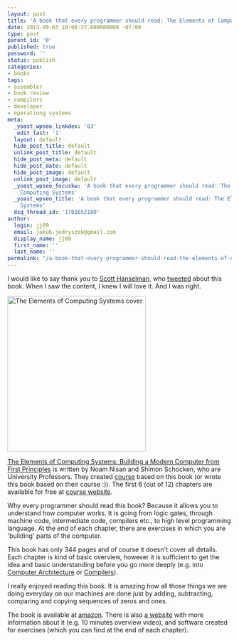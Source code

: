 ```yaml
---
layout: post
title: 'A book that every programmer should read: The Elements of Computing Systems'
date: 2013-09-03 10:08:27.000000000 -07:00
type: post
parent_id: '0'
published: true
password: ''
status: publish
categories:
- books
tags:
- assembler
- book review
- compilers
- developer
- operationg systems
meta:
  _yoast_wpseo_linkdex: '63'
  _edit_last: '1'
  layout: default
  hide_post_title: default
  unlink_post_title: default
  hide_post_meta: default
  hide_post_date: default
  hide_post_image: default
  unlink_post_image: default
  _yoast_wpseo_focuskw: 'A book that every programmer should read: The Elements of
    Computing Systems'
  _yoast_wpseo_title: 'A book that every programmer should read: The Elements of Computing
    Systems'
  dsq_thread_id: '1701652180'
author:
  login: jj09
  email: jakub.jedryszek@gmail.com
  display_name: jj09
  first_name: ''
  last_name: ''
permalink: "/a-book-that-every-programmer-should-read-the-elements-of-computing-systems/"
---
```

<p>I would like to say thank you to <a href="http://www.hanselman.com">Scott Hanselman</a>, who <a href="https://twitter.com/shanselman/statuses/343068346260008960">tweeted</a> about this book. When I saw the content, I knew I will love it. And I was right.</p>
<p><img src="{{ site.baseurl }}/assets/2013/09/the_elements_of_computing_systems.jpg" alt="The Elements of Computing Systems cover" width="311" height="350" class="aligncenter size-full wp-image-642" /></p>
<p><a href="https://amzn.to/3LPp23C">The Elements of Computing Systems: Building a Modern Computer from First Principles</a> is written by Noam Nisan and Shimon Schocken, who are University Professors. They created <a href="http://www.nand2tetris.org/course.php">course</a> based on this book (or wrote this book based on their course :)). The first 6 (out of 12) chapters are available for free at <a href="http://www.nand2tetris.org/course.php">course website</a>.</p>
<p>Why every programmer should read this book? Because it allows you to understand how computer works. It is going from logic gates, through machine code, intermediate code, compilers etc., to high level programming language. At the end of each chapter, there are exercises in which you are 'building' parts of the computer.</p>
<p>This book has only 344 pages and of course it doesn't cover all details. Each chapter is kind of basic overview, however it is sufficient to get the idea and basic understanding before you go more deeply (e.g. into <a href="https://amzn.to/3FOcHZH">Computer Architecture</a> or <a href="https://amzn.to/40ccw2p">Compilers</a>).</p>
<p>I really enjoyed reading this book. It is amazing how all those things we are doing everyday on our machines are done just by adding, subtracting, comparing and copying sequences of zeros and ones.</p>
<p>The book is available at <a href="https://amzn.to/3K3TTIc">amazon</a>. There is also <a href="http://www.nand2tetris.org/">a website</a> with more information about it (e.g. 10 minutes overview video), and software created for exercises (which you can find at the end of each chapter).</p>
